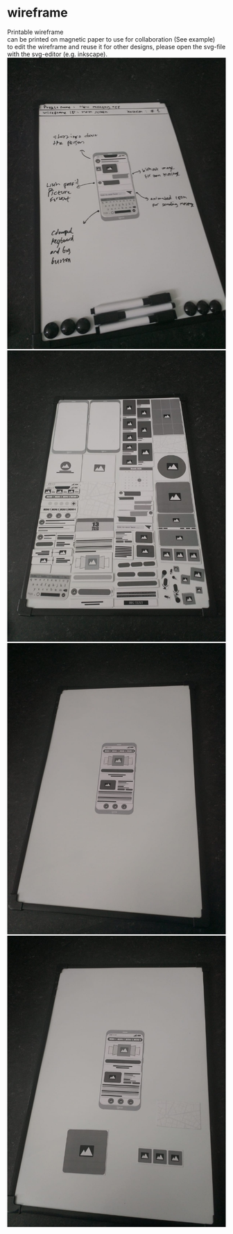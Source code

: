 # wireframe
Printable wireframe
</br>
can be printed on magnetic paper to use for collaboration (See example)
</br>to edit the wireframe and reuse it for other designs, please open the svg-file with the svg-editor (e.g. inkscape). 
</br>
<img src="example-1.jpeg">
</br>
<img src="example-2.jpeg">
</br>
<img src="example-3.jpeg">
</br>
<img src="example-4.jpeg">

